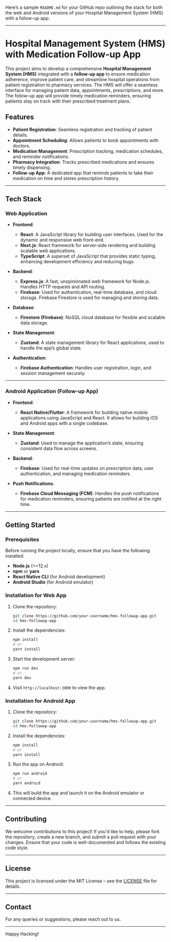 Here’s a sample `README.md` for your GitHub repo outlining the stack for both the web and Android versions of your Hospital Management System (HMS) with a follow-up app:

---

# Hospital Management System (HMS) with Medication Follow-up App

This project aims to develop a comprehensive **Hospital Management System (HMS)** integrated with a **follow-up app** to ensure medication adherence, improve patient care, and streamline hospital operations from patient registration to pharmacy services. The HMS will offer a seamless interface for managing patient data, appointments, prescriptions, and more. The follow-up app will provide timely medication reminders, ensuring patients stay on track with their prescribed treatment plans.

## Features
- **Patient Registration**: Seamless registration and tracking of patient details.
- **Appointment Scheduling**: Allows patients to book appointments with doctors.
- **Medication Management**: Prescription tracking, medication schedules, and reminder notifications.
- **Pharmacy Integration**: Tracks prescribed medications and ensures timely dispensing.
- **Follow-up App**: A dedicated app that reminds patients to take their medication on time and stores prescription history.

---

## Tech Stack

### **Web Application**

- **Frontend**:
  - **React**: A JavaScript library for building user interfaces. Used for the dynamic and responsive web front-end.
  - **Next.js**: React framework for server-side rendering and building scalable web applications.
  - **TypeScript**: A superset of JavaScript that provides static typing, enhancing development efficiency and reducing bugs.

- **Backend**:
  - **Express.js**: A fast, unopinionated web framework for Node.js. Handles HTTP requests and API routing.
  - **Firebase**: Used for authentication, real-time database, and cloud storage. Firebase Firestore is used for managing and storing data.

- **Database**:
  - **Firestore (Firebase)**: NoSQL cloud database for flexible and scalable data storage.
  
- **State Management**:
  - **Zustand**: A state management library for React applications, used to handle the app’s global state.

- **Authentication**:
  - **Firebase Authentication**: Handles user registration, login, and session management securely.

---

### **Android Application (Follow-up App)**

- **Frontend**:
  - **React Native/Flutter**: A framework for building native mobile applications using JavaScript and React. It allows for building iOS and Android apps with a single codebase.
  
- **State Management**:
  - **Zustand**: Used to manage the application’s state, ensuring consistent data flow across screens.

- **Backend**:
  - **Firebase**: Used for real-time updates on prescription data, user authentication, and managing medication reminders.

- **Push Notifications**:
  - **Firebase Cloud Messaging (FCM)**: Handles the push notifications for medication reminders, ensuring patients are notified at the right time.

---

## Getting Started

### **Prerequisites**

Before running the project locally, ensure that you have the following installed:
- **Node.js** (>=12.x)
- **npm** or **yarn**
- **React Native CLI** (for Android development)
- **Android Studio** (for Android emulator)

### **Installation for Web App**

1. Clone the repository:
   ```bash
   git clone https://github.com/your-username/hms-followup-app.git
   cd hms-followup-app
   ```

2. Install the dependencies:
   ```bash
   npm install
   # or
   yarn install
   ```

3. Start the development server:
   ```bash
   npm run dev
   # or
   yarn dev
   ```

4. Visit `http://localhost:3000` to view the app.

### **Installation for Android App**

1. Clone the repository:
   ```bash
   git clone https://github.com/your-username/hms-followup-app.git
   cd hms-followup-app
   ```

2. Install the dependencies:
   ```bash
   npm install
   # or
   yarn install
   ```

3. Run the app on Android:
   ```bash
   npm run android
   # or
   yarn android
   ```

4. This will build the app and launch it on the Android emulator or connected device.

---

## Contributing

We welcome contributions to this project! If you'd like to help, please fork the repository, create a new branch, and submit a pull request with your changes. Ensure that your code is well-documented and follows the existing code style.

---

## License

This project is licensed under the MIT License – see the [LICENSE](LICENSE) file for details.

---

## Contact

For any queries or suggestions, please reach out to us.

---
Happy Hacking!
